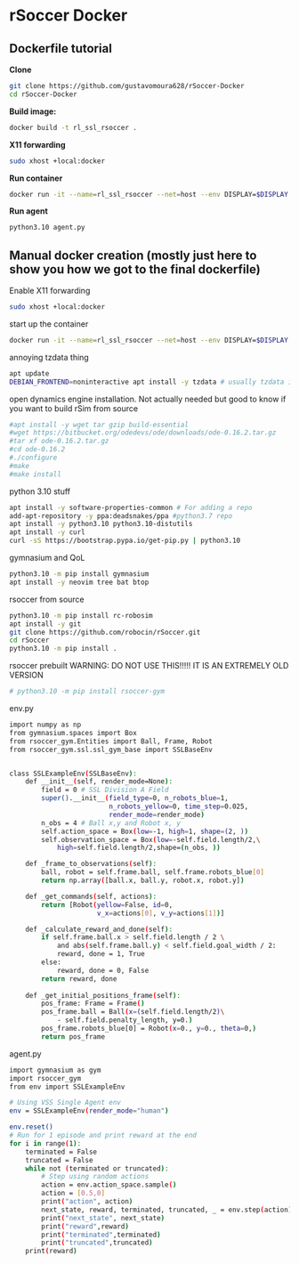# rSoccer Docker
## Dockerfile tutorial
**Clone**
```bash
git clone https://github.com/gustavomoura628/rSoccer-Docker
cd rSoccer-Docker
```

**Build image:**
```bash
docker build -t rl_ssl_rsoccer .
```

**X11 forwarding**
```bash
sudo xhost +local:docker
```

**Run container**
```bash
docker run -it --name=rl_ssl_rsoccer --net=host --env DISPLAY=$DISPLAY rl_ssl_rsoccer
```

**Run agent**
```bash
python3.10 agent.py
```

## Manual docker creation (mostly just here to show you how we got to the final dockerfile)


Enable X11 forwarding
```bash
sudo xhost +local:docker
```

start up the container
```bash
docker run -it --name=rl_ssl_rsoccer --net=host --env DISPLAY=$DISPLAY ubuntu:24.04
```


annoying tzdata thing
```bash
apt update
DEBIAN_FRONTEND=noninteractive apt install -y tzdata # usually tzdata is downloaded as a requirement of other stuff, and it asks you to enter a timezone, this just does it automatically
```


open dynamics engine installation. Not actually needed but good to know if you want to build rSim from source
```bash
#apt install -y wget tar gzip build-essential
#wget https://bitbucket.org/odedevs/ode/downloads/ode-0.16.2.tar.gz
#tar xf ode-0.16.2.tar.gz
#cd ode-0.16.2
#./configure
#make
#make install
```


python 3.10 stuff
```bash
apt install -y software-properties-common # For adding a repo
add-apt-repository -y ppa:deadsnakes/ppa #python3.7 repo
apt install -y python3.10 python3.10-distutils
apt install -y curl
curl -sS https://bootstrap.pypa.io/get-pip.py | python3.10
```

gymnasium and QoL
```bash
python3.10 -m pip install gymnasium
apt install -y neovim tree bat btop
```

rsoccer from source
```bash
python3.10 -m pip install rc-robosim
apt install -y git
git clone https://github.com/robocin/rSoccer.git
cd rSoccer
python3.10 -m pip install .
```

rsoccer prebuilt WARNING: DO NOT USE THIS!!!!! IT IS AN EXTREMELY OLD VERSION
```bash
# python3.10 -m pip install rsoccer-gym
```


env.py
```bash
import numpy as np
from gymnasium.spaces import Box
from rsoccer_gym.Entities import Ball, Frame, Robot
from rsoccer_gym.ssl.ssl_gym_base import SSLBaseEnv


class SSLExampleEnv(SSLBaseEnv):
    def __init__(self, render_mode=None):
        field = 0 # SSL Division A Field
        super().__init__(field_type=0, n_robots_blue=1,
                         n_robots_yellow=0, time_step=0.025,
                         render_mode=render_mode)
        n_obs = 4 # Ball x,y and Robot x, y
        self.action_space = Box(low=-1, high=1, shape=(2, ))
        self.observation_space = Box(low=-self.field.length/2,\
            high=self.field.length/2,shape=(n_obs, ))

    def _frame_to_observations(self):
        ball, robot = self.frame.ball, self.frame.robots_blue[0]
        return np.array([ball.x, ball.y, robot.x, robot.y])

    def _get_commands(self, actions):
        return [Robot(yellow=False, id=0,
                      v_x=actions[0], v_y=actions[1])]

    def _calculate_reward_and_done(self):
        if self.frame.ball.x > self.field.length / 2 \
            and abs(self.frame.ball.y) < self.field.goal_width / 2:
            reward, done = 1, True
        else:
            reward, done = 0, False
        return reward, done
    
    def _get_initial_positions_frame(self):
        pos_frame: Frame = Frame()
        pos_frame.ball = Ball(x=(self.field.length/2)\
            - self.field.penalty_length, y=0.)
        pos_frame.robots_blue[0] = Robot(x=0., y=0., theta=0,)
        return pos_frame
```

agent.py
```bash
import gymnasium as gym
import rsoccer_gym
from env import SSLExampleEnv

# Using VSS Single Agent env
env = SSLExampleEnv(render_mode="human")

env.reset()
# Run for 1 episode and print reward at the end
for i in range(1):
    terminated = False
    truncated = False
    while not (terminated or truncated):
        # Step using random actions
        action = env.action_space.sample()
        action = [0.5,0]
        print("action", action)
        next_state, reward, terminated, truncated, _ = env.step(action)
        print("next_state", next_state)
        print("reward",reward)
        print("terminated",terminated)
        print("truncated",truncated)
    print(reward)
```
